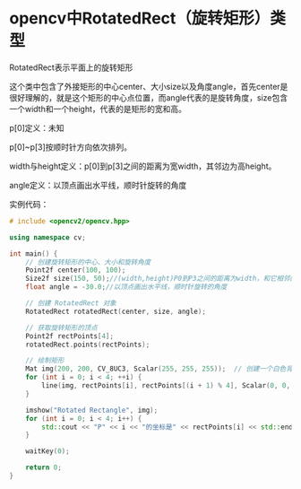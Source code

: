 # opencv中RotatedRect（旋转矩形）类型

RotatedRect表示平面上的旋转矩形

这个类中包含了外接矩形的中心center、大小size以及角度angle，首先center是很好理解的，就是这个矩形的中心点位置，而angle代表的是旋转角度，size包含一个width和一个height，代表的是矩形的宽和高。

p[0]定义：未知

p[0]~p[3]按顺时针方向依次排列。

width与height定义：p[0]到p[3]之间的距离为宽width，其邻边为高height。

angle定义：以顶点画出水平线，顺时针旋转的角度

实例代码：

```c++
# include <opencv2/opencv.hpp>

using namespace cv;

int main() {
    // 创建旋转矩形的中心、大小和旋转角度
    Point2f center(100, 100);
    Size2f size(150, 50);//(width,height)P0到P3之间的距离为width，和它相邻的边为height
    float angle = -30.0;//以顶点画出水平线，顺时针旋转的角度

    // 创建 RotatedRect 对象
    RotatedRect rotatedRect(center, size, angle);

    // 获取旋转矩形的顶点
    Point2f rectPoints[4];
    rotatedRect.points(rectPoints);

    // 绘制矩形
    Mat img(200, 200, CV_8UC3, Scalar(255, 255, 255));  // 创建一个白色背景的图像
    for (int i = 0; i < 4; ++i) {
        line(img, rectPoints[i], rectPoints[(i + 1) % 4], Scalar(0, 0, 255), 2);  // 用红色绘制矩形的边
    }

    imshow("Rotated Rectangle", img);
    for (int i = 0; i < 4; i++) {
        std::cout << "P" << i << "的坐标是" << rectPoints[i] << std::endl;
    }

    waitKey(0);

    return 0;
}
```
